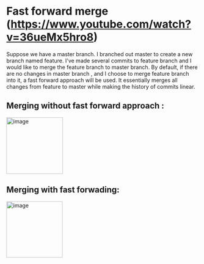 # Fast forward merge (https://www.youtube.com/watch?v=36ueMx5hro8)
Suppose we have a master branch. I branched out master to create a new branch named feature. 
I've made several commits to feature branch and I would like to merge the feature branch to master branch. 
By default, if there are no changes in master branch , and I choose to merge feature branch into it, a fast forward approach will be used. 
It essentially merges all changes from feature to master while making the history of commits linear. 

## Merging without fast forward approach : 
<img width="148" alt="image" src="https://github.com/AndyFooGuoZhen/Git-concepts-handling-git-conflicts/assets/77149531/f67e6feb-9d69-418e-bada-9f9e3c4dcc13">

## Merging with fast forwading:
<img width="147" alt="image" src="https://github.com/AndyFooGuoZhen/Git-concepts-handling-git-conflicts/assets/77149531/831ca58c-3d89-476d-94f5-7bb2f9f713ee">

